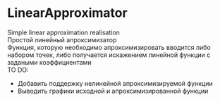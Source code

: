 # LinearApproximator
Simple linear approximation realisation<br />
Простой линейный апроксимизатор<br />
Функция, которую необходимо апроксимизировать вводится либо набором точек, либо получается искажением линейной функции с задаными коэффициентами <br />
TO DO: 
* Добавить поддержку нелинейной апроксимизируемой функции<br />
* Выводить графики исходной и апроксимизированной функции<br />
